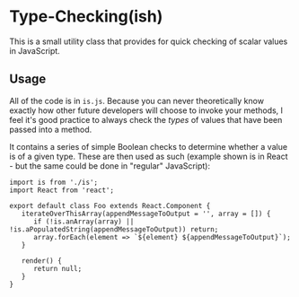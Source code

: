 # Type-Checking(ish)

This is a small utility class that provides for quick checking of scalar values in JavaScript.


## Usage

All of the code is in `is.js`.  Because you can never theoretically know exactly how other future developers will choose to invoke your methods, I feel it's good practice to always check the *types* of values that have been passed into a method.

It contains a series of simple Boolean checks to determine whether a value is of a given type.  These are then used as such (example shown is in React - but the same could be done in "regular" JavaScript):

    import is from './is';
    import React from 'react';
    
    export default class Foo extends React.Component {
       iterateOverThisArray(appendMessageToOutput = '', array = []) {
          if (!is.anArray(array) || !is.aPopulatedString(appendMessageToOutput)) return;
          array.forEach(element => `${element} ${appendMessageToOutput}`);
       }
    
       render() {
          return null;
       }
    }
